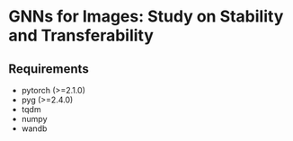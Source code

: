 # GNNs for Images: Study on Stability and Transferability

## Requirements
- pytorch (>=2.1.0)
- pyg (>=2.4.0)
- tqdm
- numpy
- wandb
